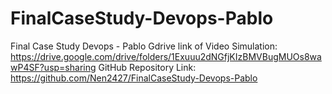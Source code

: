 # FinalCaseStudy-Devops-Pablo
Final Case Study Devops - Pablo
Gdrive link of Video Simulation:
https://drive.google.com/drive/folders/1Exuuu2dNGfjKIzBMVBugMUOs8wawP4SF?usp=sharing
GitHub Repository Link:
https://github.com/Nen2427/FinalCaseStudy-Devops-Pablo
